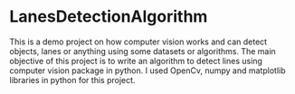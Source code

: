 # LanesDetectionAlgorithm
This is a demo project on how computer vision works and can detect objects, lanes or anything using some datasets or algorithms. The main objective of this project is to write an algorithm to detect lines using computer vision package in python. I used OpenCv, numpy and matplotlib libraries in python for this project.
